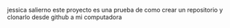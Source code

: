 jessica salierno
este proyecto es una prueba de como crear un repositorio y clonarlo desde github a mi computadora
